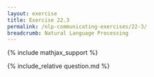 ```yaml
---
layout: exercise
title: Exercise 22.3
permalink: /nlp-communicating-exercises/22-3/
breadcrumb: Natural Language Processing
---
```


{% include mathjax_support %}

<div><i class="arrow-up" data-chapter="nlp-communicating-exercises" data-exercise="ex_3" data-rating="0"></i></div>
{% include_relative question.md %}
